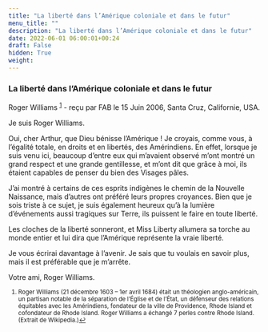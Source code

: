 ```yaml
---
title: "La liberté dans l’Amérique coloniale et dans le futur"
menu_title: ""
description: "La liberté dans l’Amérique coloniale et dans le futur"
date: 2022-06-01 06:00:01+00:24
draft: False
hidden: True
weight:
---
```

### La liberté dans l’Amérique coloniale et dans le futur

Roger Williams <sup id="a1">[1](#f1)</sup> - reçu par FAB le 15 Juin 2006, Santa Cruz, Californie, USA.

Je suis Roger Williams.

Oui, cher Arthur, que Dieu bénisse l’Amérique ! Je croyais, comme vous, à l’égalité totale, en droits et en libertés, des Amérindiens. En effet, lorsque je suis venu ici, beaucoup d’entre eux qui m’avaient observé m’ont montré un grand respect et une grande gentillesse, et m’ont dit que grâce à moi, ils étaient capables de penser du bien des Visages pâles.

J’ai montré à certains de ces esprits indigènes le chemin de la Nouvelle Naissance, mais d’autres ont préféré leurs propres croyances. Bien que je sois triste à ce sujet, je suis également heureux qu’à la lumière d’événements aussi tragiques sur Terre, ils puissent le faire en toute liberté.

Les cloches de la liberté sonneront, et Miss Liberty allumera sa torche au monde entier et lui dira que l’Amérique représente la vraie liberté.

Je vous écrirai davantage à l’avenir. Je sais que tu voulais en savoir plus, mais il est préférable que je m’arrête.

Votre ami, Roger Williams.
<small>

1. <large id="f1"> Roger Williams (21 décembre 1603 – 1er avril 1684) était un théologien anglo-américain, un partisan notable de la séparation de l’Église et de l’État, un défenseur des relations équitables avec les Amérindiens, fondateur de la ville de Providence, Rhode Island et cofondateur de Rhode Island. Roger Williams a échangé 7 perles contre Rhode Island. (Extrait de Wikipedia.)[↩](#a1)